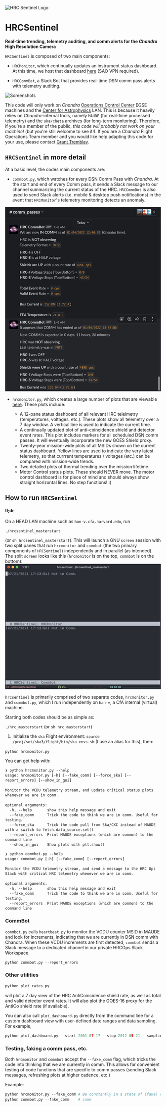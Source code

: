 
![HRC Sentinel Logo](misc/hrcsentinel_logo.png)

# HRCSentinel
__Real-time trending, telemetry auditing, and comm alerts for the *Chandra* High Resolution Camera__



`HRCSentinel` is composed of two main components:

* `HRCMonitor`, which continually updates an instrument status dashboard. At this time, we host that dashboard [here](https://icxc.cfa.harvard.edu/hrcops/hrcmonitor/) (SAO VPN required).

* `HRCCommBot`, a Slack Bot that provides real-time DSN comm pass alerts with telemetry auditing.

![Screenshots](misc/screenshots.png)

This code will only work on *Chandra* [Operations Control Center](https://www.si.edu/newsdesk/releases/virtual-behind-scenes-tour-chandra-operations-control-center-now-available) EGSE machines and the [Center for Astrophysics](www.cfa.harvard.edu) LAN. This is because it heavily relies on *Chandra*-internal tools, namely `MAUDE` (for real-time processed telemetry) and the `ska/cheta` archives (for long-term monitoring). Therefore, if you're a member of the public, *this code will probably not work on your machine!* (but you're still welcome to see it!). If you are a *Chandra* Flight Operations Team member and you would like help adapting this code for your use, please contact [Grant Tremblay](www.granttremblay.com).

## `HRCSentinel` in more detail

At a basic level, the codes main components are:
* `commbot.py`, which watches for every DSN Comm Pass with *Chandra*. At the start and end of every Comm pass, it sends a Slack message to our channel summarizing the current status of the HRC. `HRCCommBot` is also used to send Slack alerts (i.e. mobile & desktop push notifications) in the event that `HRCMonitor`'s telemetry monitoring detects an anomaly.

![An example of an HRCCommBot Alert on Slack](misc/commbot_1.png)


* `hrcmonitor.py`, which creates a large number of plots that are viewable [here](https://icxc.cfa.harvard.edu/hrcops/hrcmonitor/). These plots include:

  * A 12-pane status dashboard of all relevant HRC telelmetry (temperatures, voltages, etc.). These plots show all telemetry over a 7 day window. A vertical line is used to indicate the current time.
  * A continually updated plot of anti-coincidence shield and detector event rates. This plot includes markers for all scheduled DSN comm passes. It will eventually incorporate the new GOES Shield proxy.
  * Twenty-year mission-wide plots of all MSIDs shown on the current status dashboard. Yellow lines are used to indicate the very latest telemetry, so that currrent temperatures / voltages (etc.) can be compared with mission-wide trends.
  * Two detailed plots of thermal trending over the mission lifetime.
  * Motor Control status plots. These should NEVER move. The motor control dashboard is for piece of mind and should always show straight horizontal lines. No step functions! :)




## How to run `HRCSentinel`

#### tl;dr
On a HEAD LAN machine such as `han-v.cfa.harvard.edu`, run
```shell
./hrcsentinel_masterstart
```
(or `sh hrcsentinel_masterstart`). This will launch a GNU `screen` session with two split panes that run `hrcmonitor` and `commbot` (the two primary components of `HRCSentinel`) independently and in parallel (as intended). The split `screen` looks like this (`hrcmonitor` is on the top, `commbot` is on the bottom):
![What HRCSentinel looks like on an EGSE machine](misc/screen_example.png)



`hrcsentinel` is primarily comprised of two separate codes, `hrcmonitor.py` and `commbot.py`, which I run independently on `han-v`, a CfA internal (virtual) machine.

Starting both codes should be as simple as:

`./hrc_masterstart` (or `sh hrc_masterstart`)


1. Initialize the `ska` Flight environment:
`source /proj/sot/ska3/flight/bin/ska_envs.sh` (I use an alias for this), then:

`python hrcmonitor.py`

You can get help with:

```
❯ python hrcmonitor.py --help
usage: hrcmonitor.py [-h] [--fake_comm] [--force_ska] [--report_errors] [--show_in_gui]

Monitor the VCDU telemetry stream, and update critical status plots whenever we are in comm.

optional arguments:
  -h, --help       show this help message and exit
  --fake_comm      Trick the code to think we are in comm. Useful for testing.
  --force_ska      Trick the code pull from Ska/CXC instead of MAUDE with a switch to fetch.data_source.set()
  --report_errors  Print MAUDE exceptions (which are common) to the command line
  --show_in_gui    Show plots with plt.show()
```

```
❯ python commbot.py --help
usage: commbot.py [-h] [--fake_comm] [--report_errors]

Monitor the VCDU telemetry stream, and send a message to the HRC Ops Slack with critical HRC telemetry whenever we are in comm.

optional arguments:
  -h, --help       show this help message and exit
  --fake_comm      Trick the code to think we are in comm. Useful for testing.
  --report_errors  Print MAUDE exceptions (which are common) to the command line
```


### CommBot

```commbot.py``` calls ```heartbeat.py``` to monitor the VCDU counter MSID in MAUDE and look for increments, indicating that we are currently in DSN comm with Chandra. When these VCDU increments are first detected, ```commbot``` sends a Slack message to a dedicated channel in our private HRCOps Slack Workspace.

```python
python commbot.py --report_errors
```

### Other utilities

```python
python plot_rates.py
```
will plot a 7 day view of the HRC AntiCoincidence shield rate, as well as total
and valid detector event rates. It will also plot the GOES-16 proxy for the AntiCo shield rate (if available).

You can also call `plot_dashboard.py` directly from the command line for a custom dashboard view with
user-defined date ranges and data sampling. For example,

```python
python plot_dashboard.py --start 2001-07-17 --stop 2012-05-21 --sampling daily
```

### Testing, faking a comm pass, etc.

Both ```hrcmonitor``` and ```commbot``` accept the ```--fake_comm``` flag, which tricks the code into thinking that we are currently in comm. This allows for convenient testing of code functions that are specific to comm passes (sending Slack messages, refreshing plots at higher cadence, etc.)

Example:

```python
python hrcmonitor.py --fake_comm # Be constantly in a state of (fake) comm
python commbot.py --fake_comm    # same
```
